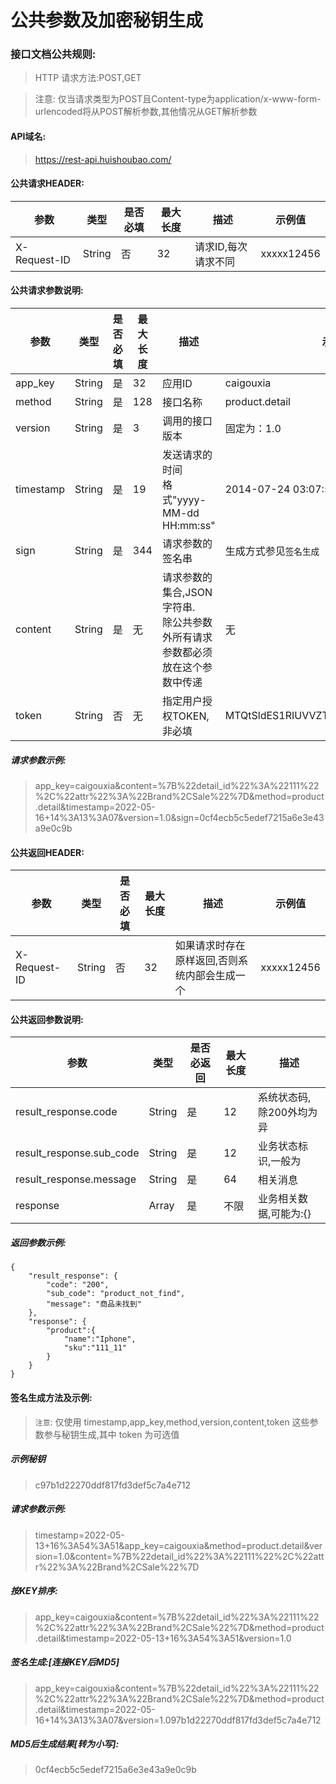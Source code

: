 # 公共参数及加密秘钥生成


### 接口文档公共规则:

> HTTP 请求方法:POST,GET

> 注意: 仅当请求类型为POST且Content-type为application/x-www-form-urlencoded将从POST解析参数,其他情况从GET解析参数

####  API域名:

> https://rest-api.huishoubao.com/

####  公共请求HEADER:

| 参数 | 类型 | 是否必填 | 最大长度 | 描述 | 示例值 |
| ---- | ---- | -------- | -------- | ---- | ------ |
|X-Request-ID	|String	|否		|32		|请求ID,每次请求不同			|xxxxx12456 |

####  公共请求参数说明:

| 参数 | 类型 | 是否必填 | 最大长度 | 描述 | 示例值 |
| ---- | ---- | -------- | -------- | ---- | ------ |
|app_key		|String	|是		|32		|应用ID			|caigouxia |
|method		|String	|是		|128		|接口名称			|product.detail|
|version		|String	|是		|3		|调用的接口版本		|固定为：1.0|
|timestamp	|String	|是		|19		|发送请求的时间<br/>格式"yyyy-MM-dd HH:mm:ss"	| 	2014-07-24 03:07:50|
|sign		|String	|是		|344		|请求参数的签名串	|生成方式参见`签名生成`|
|content	|String	|是		|无		|请求参数的集合,JSON字符串.<br/>除公共参数外所有请求参数都必须放在这个参数中传递|无|
|token	|String	|否		|无		|指定用户授权TOKEN,非必填|MTQtSldES1RIUVVZT0NGUkVNUEdJQlpBTlhM|


##### 请求参数示例:

> app_key=caigouxia&content=%7B%22detail_id%22%3A%22111%22%2C%22attr%22%3A%22Brand%2CSale%22%7D&method=product.detail&timestamp=2022-05-16+14%3A13%3A07&version=1.0&sign=0cf4ecb5c5edef7215a6e3e43a9e0c9b


####  公共返回HEADER:

| 参数 | 类型 | 是否必填 | 最大长度 | 描述 | 示例值 |
| ---- | ---- | -------- | -------- | ---- | ------ |
|X-Request-ID	|String	|否		|32		|如果请求时存在原样返回,否则系统内部会生成一个			|xxxxx12456 |


#### 公共返回参数说明:

| 参数 | 类型 | 是否必返回 | 最大长度 | 描述 |
| ---- | ---- | ---------- | -------- | ---- |
|result_response.code		|String	|是			|12		|系统状态码,除200外均为异|常
|result_response.sub_code	|String	|是			|12		|业务状态标识,一般为 |success,可能为空其他
|result_response.message		|String	|是			|64		|相关消息|
|response					|Array	|是			|不限		|业务相关数据,可能为:{}|

##### 返回参数示例:

```
{
    "result_response": {
        "code": "200",
        "sub_code": "product_not_find",
        "message": "商品未找到"
    },
    "response": {
		"product":{
			"name":"Iphone",
			"sku":"111_11"
		}
	}
}
```


####  签名生成方法及示例:

> `注意`: 仅使用 timestamp,app_key,method,version,content,token 这些参数参与秘钥生成,其中 token 为可选值

##### 示例秘钥

>  c97b1d22270ddf817fd3def5c7a4e712

##### 请求参数示例:

> timestamp=2022-05-13+16%3A54%3A51&app_key=caigouxia&method=product.detail&version=1.0&content=%7B%22detail_id%22%3A%22111%22%2C%22attr%22%3A%22Brand%2CSale%22%7D

##### 按KEY排序:

> app_key=caigouxia&content=%7B%22detail_id%22%3A%22111%22%2C%22attr%22%3A%22Brand%2CSale%22%7D&method=product.detail&timestamp=2022-05-13+16%3A54%3A51&version=1.0

##### 签名生成:[连接KEY后MD5]

>  app_key=caigouxia&content=%7B%22detail_id%22%3A%22111%22%2C%22attr%22%3A%22Brand%2CSale%22%7D&method=product.detail&timestamp=2022-05-16+14%3A13%3A07&version=1.097b1d22270ddf817fd3def5c7a4e712


#####  MD5后生成结果[转为小写]:

>  0cf4ecb5c5edef7215a6e3e43a9e0c9b
